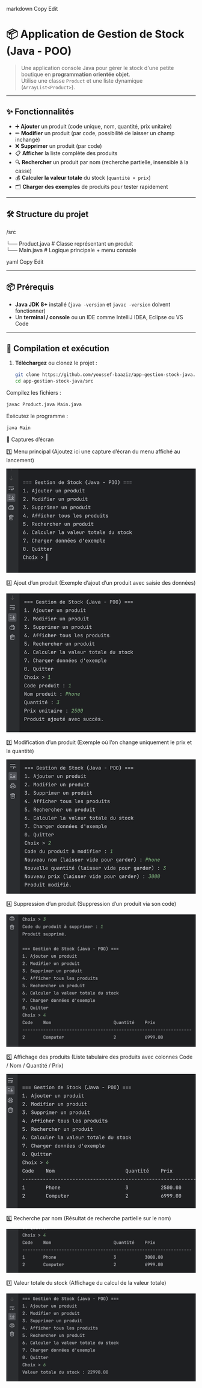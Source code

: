 
markdown
Copy
Edit
# 📦 Application de Gestion de Stock (Java - POO)

> Une application console Java pour gérer le stock d'une petite boutique en **programmation orientée objet**.  
> Utilise une classe `Product` et une liste dynamique (`ArrayList<Product>`).

---

## ✨ Fonctionnalités

- ➕ **Ajouter** un produit (code unique, nom, quantité, prix unitaire)
- ✏ **Modifier** un produit (par code, possibilité de laisser un champ inchangé)
- ❌ **Supprimer** un produit (par code)
- 📋 **Afficher** la liste complète des produits
- 🔍 **Rechercher** un produit par nom (recherche partielle, insensible à la casse)
- 💰 **Calculer la valeur totale** du stock (`quantité × prix`)
- 🗂 **Charger des exemples** de produits pour tester rapidement

---

## 🛠 Structure du projet

/src

└── Product.java # Classe représentant un produit<br>
└── Main.java # Logique principale + menu console

yaml
Copy
Edit

---

## 📦 Prérequis

- **Java JDK 8+** installé (`java -version` et `javac -version` doivent fonctionner)
- Un **terminal / console** ou un IDE comme IntelliJ IDEA, Eclipse ou VS Code

---

## 🚀 Compilation et exécution

1. **Téléchargez** ou clonez le projet :
   ```bash
   git clone https://github.com/youssef-baaziz/app-gestion-stock-java.git
   cd app-gestion-stock-java/src
Compilez les fichiers :

   ```bash
   javac Product.java Main.java
   ```
Exécutez le programme :

   ```bash
   java Main
   ```

📸 Captures d’écran<br>

1️⃣ Menu principal
(Ajoutez ici une capture d’écran du menu affiché au lancement)

![Menu principal](screens/menu.png)

2️⃣ Ajout d’un produit
(Exemple d’ajout d’un produit avec saisie des données)

![Ajout produit](screens/add-product.png)

3️⃣ Modification d’un produit
(Exemple où l’on change uniquement le prix et la quantité)

![Modification produit](screens/edit-product.png)

4️⃣ Suppression d’un produit
(Suppression d’un produit via son code)

![Suppression produit](screens/delete-product.png)

5️⃣ Affichage des produits
(Liste tabulaire des produits avec colonnes Code / Nom / Quantité / Prix)

![Affichage produits](screens/show-product.png)

6️⃣ Recherche par nom
(Résultat de recherche partielle sur le nom)

![Recherche produit](screens/search-product.png)

7️⃣ Valeur totale du stock
(Affichage du calcul de la valeur totale)

![Valeur totale](screens/total.png)


